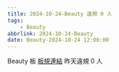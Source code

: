 ```yaml
---
title: 2024-10-24-Beauty 違規 0 人
tags:
    - Beauty
abbrlink: 2024-10-24-Beauty
date: Beauty-2024-10-24 12:00:00
---
```

Beauty 板 [板規連結](https://www.ptt.cc/bbs/Beauty/M.1630069980.A.84B.html)
昨天違規 0 人
